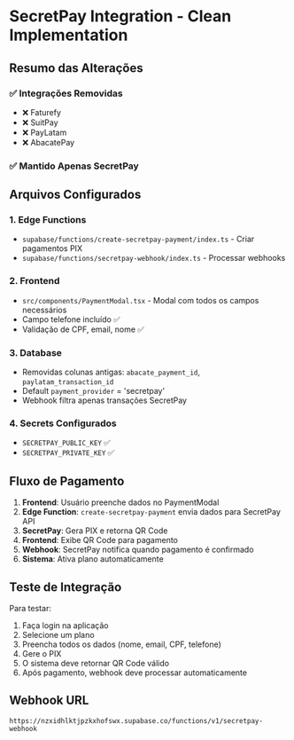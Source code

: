 # SecretPay Integration - Clean Implementation

## Resumo das Alterações

### ✅ Integrações Removidas
- ❌ Faturefy
- ❌ SuitPay  
- ❌ PayLatam
- ❌ AbacatePay

### ✅ Mantido Apenas SecretPay

## Arquivos Configurados

### 1. Edge Functions
- `supabase/functions/create-secretpay-payment/index.ts` - Criar pagamentos PIX
- `supabase/functions/secretpay-webhook/index.ts` - Processar webhooks

### 2. Frontend
- `src/components/PaymentModal.tsx` - Modal com todos os campos necessários
- Campo telefone incluído ✅
- Validação de CPF, email, nome ✅

### 3. Database
- Removidas colunas antigas: `abacate_payment_id`, `paylatam_transaction_id`
- Default `payment_provider` = 'secretpay'
- Webhook filtra apenas transações SecretPay

### 4. Secrets Configurados
- `SECRETPAY_PUBLIC_KEY` ✅
- `SECRETPAY_PRIVATE_KEY` ✅

## Fluxo de Pagamento

1. **Frontend**: Usuário preenche dados no PaymentModal
2. **Edge Function**: `create-secretpay-payment` envia dados para SecretPay API
3. **SecretPay**: Gera PIX e retorna QR Code
4. **Frontend**: Exibe QR Code para pagamento
5. **Webhook**: SecretPay notifica quando pagamento é confirmado
6. **Sistema**: Ativa plano automaticamente

## Teste de Integração

Para testar:
1. Faça login na aplicação
2. Selecione um plano
3. Preencha todos os dados (nome, email, CPF, telefone)
4. Gere o PIX
5. O sistema deve retornar QR Code válido
6. Após pagamento, webhook deve processar automaticamente

## Webhook URL
`https://nzxidhlktjpzkxhofswx.supabase.co/functions/v1/secretpay-webhook`